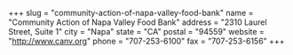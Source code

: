 +++
slug = "community-action-of-napa-valley-food-bank"
name = "Community Action of Napa Valley Food Bank"
address = "2310 Laurel Street, Suite 1"
city = "Napa"
state = "CA"
postal = "94559"
website = "http://www.canv.org"
phone = "707-253-6100"
fax = "707-253-6156"
+++
